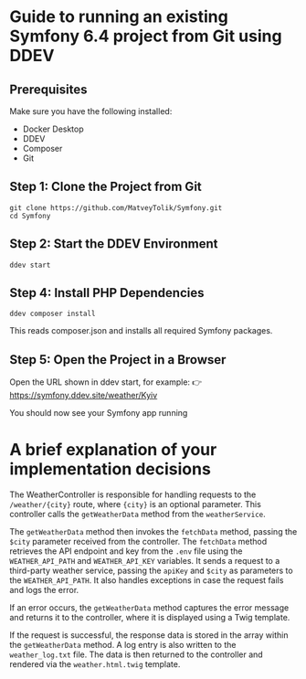 # Guide to running an existing Symfony 6.4 project from Git using DDEV

## Prerequisites
Make sure you have the following installed:
- Docker Desktop
- DDEV
- Composer
- Git

## Step 1: Clone the Project from Git

```
git clone https://github.com/MatveyTolik/Symfony.git
cd Symfony
```

## Step 2: Start the DDEV Environment

```
ddev start
```

## Step 4: Install PHP Dependencies

```
ddev composer install
```
This reads composer.json and installs all required Symfony packages.

## Step 5: Open the Project in a Browser

Open the URL shown in ddev start, for example:
👉 https://symfony.ddev.site/weather/Kyiv

You should now see your Symfony app running


# A brief explanation of your implementation decisions

The WeatherController is responsible for handling requests to the `/weather/{city}` route, where `{city}` is an optional parameter. This controller calls the `getWeatherData` method from the `weatherService`.

The `getWeatherData` method then invokes the `fetchData` method, passing the `$city` parameter received from the controller. The `fetchData` method retrieves the API endpoint and key from the `.env` file using the `WEATHER_API_PATH` and `WEATHER_API_KEY` variables. It sends a request to a third-party weather service, passing the `apiKey` and `$city` as parameters to the `WEATHER_API_PATH`. It also handles exceptions in case the request fails and logs the error.

If an error occurs, the `getWeatherData` method captures the error message and returns it to the controller, where it is displayed using a Twig template.

If the request is successful, the response data is stored in the array within the `getWeatherData` method. A log entry is also written to the `weather_log.txt` file. The data is then returned to the controller and rendered via the `weather.html.twig` template.
